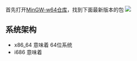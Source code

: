
首先打开[MinGW-w64仓库](https://sourceforge.net/projects/mingw-w64/files/)，找到下面最新版本的包
![](https://vercel-proxy.norah1to.com/proxy/raw.githubusercontent.com/NoraH1to/cdn/master/img/20230611211407.png)

## 系统架构

- x86_64 意味着 64位系统
- i686 意味着